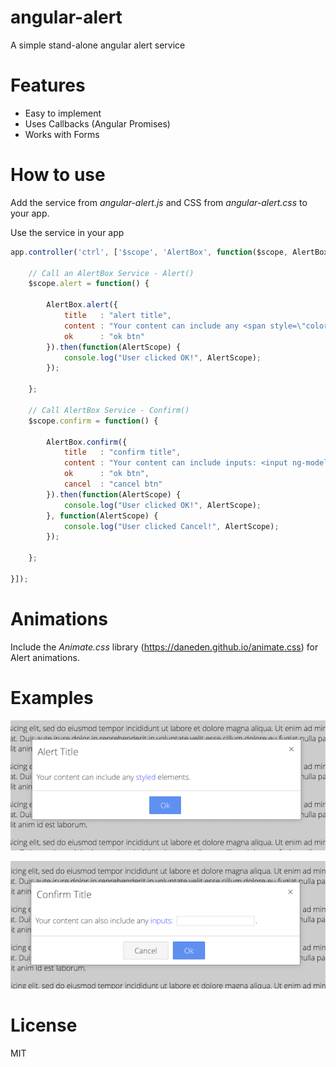 # angular-alert
A simple stand-alone angular alert service

# Features
- Easy to implement
- Uses Callbacks (Angular Promises)
- Works with Forms

# How to use
Add the service from *angular-alert.js* and CSS from *angular-alert.css* to your app.

Use the service in your app
```js
app.controller('ctrl', ['$scope', 'AlertBox', function($scope, AlertBox) {
	
	// Call an AlertBox Service - Alert()
	$scope.alert = function() {
		
		AlertBox.alert({
			title 	: "alert title",
			content : "Your content can include any <span style=\"color:blue;\">styled</span> elements.",
			ok 		: "ok btn"
		}).then(function(AlertScope) {
			console.log("User clicked OK!", AlertScope);
		});
		
	};
	
	// Call AlertBox Service - Confirm()
	$scope.confirm = function() {
		
		AlertBox.confirm({
			title 	: "confirm title",
			content : "Your content can include inputs: <input ng-model=\"testVar\" type=\"text\">.",
			ok 		: "ok btn",
			cancel 	: "cancel btn"
		}).then(function(AlertScope) {
			console.log("User clicked OK!", AlertScope);
		}, function(AlertScope) {
			console.log("User clicked Cancel!", AlertScope);
		});

	};

}]);
```

# Animations
Include the *Animate.css* library (https://daneden.github.io/animate.css) for Alert animations.

# Examples
![example](screen-1.png)

![example](screen-2.png)

# License
MIT
